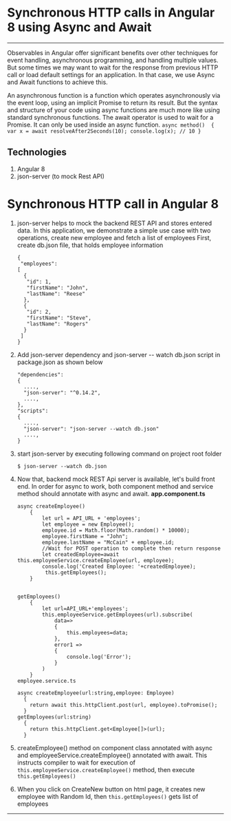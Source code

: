 # Synchronous HTTP calls in Angular 8 using Async and Await
---

Observables in Angular offer significant benefits over other techniques for event handling, asynchronous programming, and handling multiple values. But some times we may want to wait for the response from previous HTTP call or load default settings for an application. In that case, we use Async and Await functions to achieve this. 

An asynchronous function is a function which operates asynchronously via the event loop, using an implicit Promise to return its result. But the syntax and structure of your code using async functions are much more like using standard synchronous functions. The await operator is used to wait for a Promise. It can only be used inside an async function.
    ```
    async method() 
    {
      var x = await resolveAfter2Seconds(10);
      console.log(x); // 10
    }
    ```
## Technologies
1. Angular 8
2. json-server (to mock Rest API)

# Synchronous HTTP call in Angular 8
1. json-server helps to mock the backend REST API and stores entered data. In this application, we demonstrate a simple use case with two operations, create new employee and fetch a list of employees
First, create db.json file, that holds employee information
    ```
    {
     "employees": 
    [
      {
       "id": 1,
       "firstName": "John",
       "lastName": "Reese"
      },
      {
       "id": 2,
       "firstName": "Steve",
       "lastName": "Rogers"
      }
     ]
    }
    ```
2. Add json-server dependency and json-server -- watch db.json script in package.json as shown below
    ```
    "dependencies": 
    {   
      ....,    
      "json-server": "^0.14.2",
      ....,
    },
    "scripts": 
    {
      ....,
      "json-server": "json-server --watch db.json"
      ....,
    }
    ```
3. start json-server by executing following command on project root folder
    ```
    $ json-server --watch db.json
    ```
4. Now that, backend mock REST Api server is available, let's build front end. In order for async to work, both component method and service method should annotate with async and await.
**app.component.ts**

    ```
    async createEmployee()
        {
            let url = API_URL + 'employees';
            let employee = new Employee();
            employee.id = Math.floor(Math.random() * 10000);
            employee.firstName = "John";
            employee.lastName = "McCain" + employee.id;
            //Wait for POST operation to complete then return response
            let createdEmployee=await this.employeeService.createEmployee(url, employee);
            console.log('Created Employee: '+createdEmployee);
             this.getEmployees();
        }
    
    
    getEmployees()
        {
            let url=API_URL+'employees';
            this.employeeService.getEmployees(url).subscribe(
                data=>
                {
                    this.employees=data;
                },
                error1 =>
                {
                    console.log('Error');
                }
            )
        }
    employee.service.ts
    
    async createEmployee(url:string,employee: Employee)
      {
        return await this.httpClient.post(url, employee).toPromise();
      }
    getEmployees(url:string)
      {
        return this.httpClient.get<Employee[]>(url);
      }
      ```
5. createEmployee() method on component class annotated with async and employeeService.createEmployee() annotated with await. This instructs compiler to wait for execution of `this.employeeService.createEmployee()` method, then execute `this.getEmployees()`
6. When you click on CreateNew button on html page, it creates new employee with Random Id, then `this.getEmployees()` gets list of employees


---

